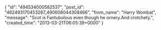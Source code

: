  {
   "id": "494534000582537",
   "post_id": "462493170453287_490608044308466",
   "from_name": "Harry Wombat",
   "message": "Scot is Fantubulous even though he ornery.And crotchety.",
   "created_time": "2013-03-21T06:05:39+0000"
 }
